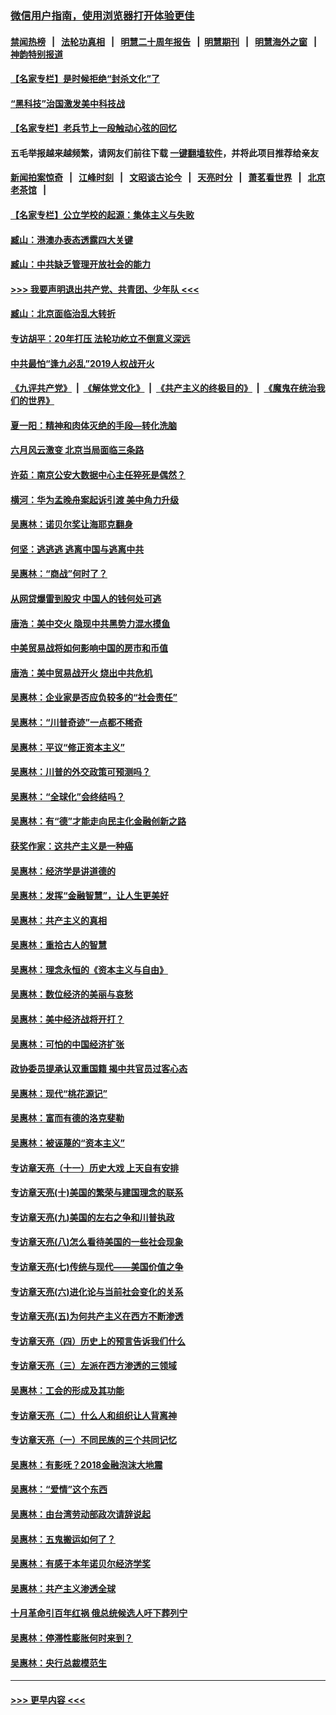 ### [微信用户指南，使用浏览器打开体验更佳](https://github.com/gfw-breaker/banned-news1/blob/master/indexes/wechat-guide.md?t=0)
#### [禁闻热榜](热点新闻.md?t=0)  &nbsp;&nbsp;|&nbsp;&nbsp; [法轮功真相](https://github.com/gfw-breaker/truth/blob/master/README.md?t=0) &nbsp;&nbsp;|&nbsp;&nbsp; [明慧二十周年报告](https://github.com/gfw-breaker/mh-reports/blob/master/README.md?t=0) &nbsp;&nbsp;|&nbsp;&nbsp;[明慧期刊](https://github.com/gfw-breaker/mh-qikan) &nbsp;&nbsp;|&nbsp;&nbsp; [明慧海外之窗](https://github.com/gfw-breaker/mh-news/blob/master/README.md?t=0) &nbsp;&nbsp;|&nbsp;&nbsp; [神韵特别报道](https://github.com/gfw-breaker/mh-news/blob/master/shenyun.md?t=0)
#### [【名家专栏】是时候拒绝“封杀文化”了](../pages/nsc423/n11814093.md?t=02160711) 
#### [“黑科技”治国激发美中科技战](../pages/nsc423/n11638056.md?t=02160711) 
#### [【名家专栏】老兵节上一段触动心弦的回忆](../pages/nsc423/n11646016.md?t=02160711) 
#### 五毛举报越来越频繁，请网友们前往下载 [一键翻墙软件](https://github.com/gfw-breaker/ssr-accounts)，并将此项目推荐给亲友
#### [新闻拍案惊奇](https://github.com/gfw-breaker/banned-news1/blob/master/pages/link4.md) &nbsp;&nbsp;|&nbsp;&nbsp; [江峰时刻](https://github.com/gfw-breaker/banned-news1/blob/master/pages/link4.md) &nbsp;&nbsp;|&nbsp;&nbsp; [文昭谈古论今](https://github.com/gfw-breaker/banned-news1/blob/master/pages/link4.md) &nbsp;&nbsp;|&nbsp;&nbsp; [天亮时分](https://github.com/gfw-breaker/banned-news1/blob/master/pages/link4.md) &nbsp;&nbsp;|&nbsp;&nbsp; [萧茗看世界](https://github.com/gfw-breaker/banned-news1/blob/master/pages/link4.md) &nbsp;&nbsp;|&nbsp;&nbsp; [北京老茶馆](https://github.com/gfw-breaker/banned-news1/blob/master/pages/link4.md) &nbsp;&nbsp;|&nbsp;&nbsp; 
#### [【名家专栏】公立学校的起源：集体主义与失败](../pages/nsc423/n11601833.md?t=02160711) 
#### [臧山：港澳办表态透露四大关键](../pages/nsc423/n11421628.md?t=02160711) 
#### [臧山：中共缺乏管理开放社会的能力](../pages/nsc423/n11407457.md?t=02160711) 
#### [>>> 我要声明退出共产党、共青团、少年队 <<<](https://github.com/begood0513/goodnews/blob/master/quit/letter.md) 
#### [臧山：北京面临治乱大转折](../pages/nsc423/n11406895.md?t=02160711) 
#### [专访胡平：20年打压 法轮功屹立不倒意义深远](../pages/nsc423/n11398800.md?t=02160711) 
#### [中共最怕“逢九必乱”2019人权战开火](../pages/nsc423/n11385248.md?t=02160711) 
#### [《九评共产党》](https://github.com/begood0513/9ping.md/blob/master/README.md) &nbsp;|&nbsp; [《解体党文化》](../../../../jtdwh.md/blob/master/README.md)  &nbsp;|&nbsp; [《共产主义的终极目的》](../../../../gczydzjmd.md/blob/master/README.md) &nbsp;|&nbsp; [《魔鬼在统治我们的世界》](../../../../mgztzwmdsj.md/blob/master/README.md) 
#### [夏一阳：精神和肉体灭绝的手段—转化洗脑](../pages/nsc423/n11368250.md?t=02160711) 
#### [六月风云激变 北京当局面临三条路](../pages/nsc423/n11313668.md?t=02160711) 
#### [许茹：南京公安大数据中心主任猝死是偶然？](../pages/nsc423/n11064744.md?t=02160711) 
#### [横河：华为孟晚舟案起诉引渡 美中角力升级](../pages/nsc423/n11027230.md?t=02160711) 
#### [吴惠林：诺贝尔奖让海耶克翻身](../pages/nsc423/n10890049.md?t=02160711) 
#### [何坚：逃逃逃 逃离中国与逃离中共](../pages/nsc423/n10592891.md?t=02160711) 
#### [吴惠林：“商战”何时了？](../pages/nsc423/n10573558.md?t=02160711) 
#### [从网贷爆雷到股灾 中国人的钱何处可逃](../pages/nsc423/n10572800.md?t=02160711) 
#### [唐浩：美中交火 隐现中共黑势力混水摸鱼](../pages/nsc423/n10544040.md?t=02160711) 
#### [中美贸易战将如何影响中国的房市和币值](../pages/nsc423/n10543697.md?t=02160711) 
#### [唐浩：美中贸易战开火 烧出中共危机](../pages/nsc423/n10540126.md?t=02160711) 
#### [吴惠林：企业家是否应负较多的“社会责任”](../pages/nsc423/n10535022.md?t=02160711) 
#### [吴惠林：“川普奇迹”一点都不稀奇](../pages/nsc423/n10512808.md?t=02160711) 
#### [吴惠林：平议“修正资本主义”](../pages/nsc423/n10495724.md?t=02160711) 
#### [吴惠林：川普的外交政策可预测吗？](../pages/nsc423/n10462387.md?t=02160711) 
#### [吴惠林：“全球化”会终结吗？](../pages/nsc423/n10452838.md?t=02160711) 
#### [吴惠林：有“德”才能走向民主化金融创新之路](../pages/nsc423/n10432292.md?t=02160711) 
#### [获奖作家：这共产主义是一种癌](../pages/nsc423/n10431541.md?t=02160711) 
#### [吴惠林：经济学是讲道德的](../pages/nsc423/n10398014.md?t=02160711) 
#### [吴惠林：发挥“金融智慧”，让人生更美好](../pages/nsc423/n10375019.md?t=02160711) 
#### [吴惠林：共产主义的真相](../pages/nsc423/n10351394.md?t=02160711) 
#### [吴惠林：重拾古人的智慧](../pages/nsc423/n10337691.md?t=02160711) 
#### [吴惠林：理念永恒的《资本主义与自由》](../pages/nsc423/n10316274.md?t=02160711) 
#### [吴惠林：数位经济的美丽与哀愁](../pages/nsc423/n10292946.md?t=02160711) 
#### [吴惠林：美中经济战将开打？](../pages/nsc423/n10258825.md?t=02160711) 
#### [吴惠林：可怕的中国经济扩张](../pages/nsc423/n10219147.md?t=02160711) 
#### [政协委员提承认双重国籍 揭中共官员过客心态](../pages/nsc423/n10208809.md?t=02160711) 
#### [吴惠林：现代“桃花源记”](../pages/nsc423/n10185234.md?t=02160711) 
#### [吴惠林：富而有德的洛克斐勒](../pages/nsc423/n10142264.md?t=02160711) 
#### [吴惠林：被诬蔑的“资本主义”](../pages/nsc423/n10124816.md?t=02160711) 
#### [专访章天亮（十一）历史大戏 上天自有安排](../pages/nsc423/n10094905.md?t=02160711) 
#### [专访章天亮(十)美国的繁荣与建国理念的联系](../pages/nsc423/n10094899.md?t=02160711) 
#### [专访章天亮(九)美国的左右之争和川普执政](../pages/nsc423/n10094889.md?t=02160711) 
#### [专访章天亮(八)怎么看待美国的一些社会现象](../pages/nsc423/n10094857.md?t=02160711) 
#### [专访章天亮(七)传统与现代——美国价值之争](../pages/nsc423/n10093140.md?t=02160711) 
#### [专访章天亮(六)进化论与当前社会变化的关系](../pages/nsc423/n10092036.md?t=02160711) 
#### [专访章天亮(五)为何共产主义在西方不断渗透](../pages/nsc423/n10083620.md?t=02160711) 
#### [专访章天亮（四）历史上的预言告诉我们什么](../pages/nsc423/n10083606.md?t=02160711) 
#### [专访章天亮（三）左派在西方渗透的三领域](../pages/nsc423/n10081115.md?t=02160711) 
#### [吴惠林：工会的形成及其功能](../pages/nsc423/n10080633.md?t=02160711) 
#### [专访章天亮（二）什么人和组织让人背离神](../pages/nsc423/n10076637.md?t=02160711) 
#### [专访章天亮（一）不同民族的三个共同记忆](../pages/nsc423/n10074188.md?t=02160711) 
#### [吴惠林：有影呒？2018金融泡沫大地震](../pages/nsc423/n10040534.md?t=02160711) 
#### [吴惠林：“爱情”这个东西](../pages/nsc423/n10019423.md?t=02160711) 
#### [吴惠林：由台湾劳动部政次请辞说起](../pages/nsc423/n9979679.md?t=02160711) 
#### [吴惠林：五鬼搬运如何了？](../pages/nsc423/n9925338.md?t=02160711) 
#### [吴惠林：有感于本年诺贝尔经济学奖](../pages/nsc423/n9871883.md?t=02160711) 
#### [吴惠林：共产主义渗透全球](../pages/nsc423/n9812748.md?t=02160711) 
#### [十月革命引百年红祸 俄总统候选人吁下葬列宁](../pages/nsc423/n9810182.md?t=02160711) 
#### [吴惠林：停滞性膨胀何时来到？](../pages/nsc423/n9764136.md?t=02160711) 
#### [吴惠林：央行总裁模范生](../pages/nsc423/n9728134.md?t=02160711) 

----
#### [ >>> 更早内容 <<< ](../indexes/nsc423-earlier.md)
